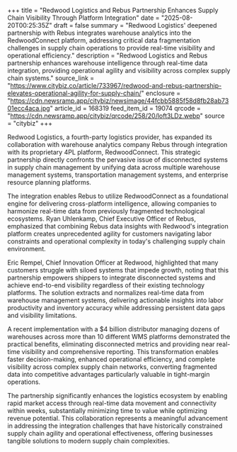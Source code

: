 +++
title = "Redwood Logistics and Rebus Partnership Enhances Supply Chain Visibility Through Platform Integration"
date = "2025-08-20T00:25:35Z"
draft = false
summary = "Redwood Logistics' deepened partnership with Rebus integrates warehouse analytics into the RedwoodConnect platform, addressing critical data fragmentation challenges in supply chain operations to provide real-time visibility and operational efficiency."
description = "Redwood Logistics and Rebus partnership enhances warehouse intelligence through real-time data integration, providing operational agility and visibility across complex supply chain systems."
source_link = "https://www.citybiz.co/article/733967/redwood-and-rebus-partnership-elevates-operational-agility-for-supply-chain/"
enclosure = "https://cdn.newsramp.app/citybiz/newsimage/44fcbb5885f58d8fb28ab7301ecc4aca.jpg"
article_id = 168319
feed_item_id = 19074
qrcode = "https://cdn.newsramp.app/citybiz/qrcode/258/20/loft3LDz.webp"
source = "citybiz"
+++

<p>Redwood Logistics, a fourth-party logistics provider, has expanded its collaboration with warehouse analytics company Rebus through integration with its proprietary 4PL platform, RedwoodConnect. This strategic partnership directly confronts the pervasive issue of disconnected systems in supply chain management by unifying data across multiple warehouse management systems, transportation management systems, and enterprise resource planning platforms.</p><p>The integration enables Rebus to utilize RedwoodConnect as a foundational engine for delivering cross-platform intelligence, allowing companies to harmonize real-time data from previously fragmented technological ecosystems. Ryan Uhlenkamp, Chief Executive Officer of Rebus, emphasized that combining Rebus data insights with Redwood's integration platform creates unprecedented agility for customers navigating labor constraints and operational complexity in today's challenging supply chain environment.</p><p>Eric Rempel, Chief Innovation Officer at Redwood, highlighted that many customers struggle with siloed systems that impede growth, noting that this partnership empowers shippers to integrate disconnected systems and achieve end-to-end visibility regardless of their existing technology platforms. The solution extracts and normalizes real-time data from warehouse management systems, delivering actionable insights into labor productivity and inventory accuracy while addressing persistent data gaps and visibility limitations.</p><p>A recent implementation with a $4 billion distributor managing dozens of warehouses across more than 10 different WMS platforms demonstrated the practical benefits, eliminating disconnected metrics and providing near real-time visibility and comprehensive reporting. This transformation enables faster decision-making, enhanced operational efficiency, and complete visibility across complex supply chain networks, converting fragmented data into competitive advantages particularly valuable in tight-margin operations.</p><p>The partnership significantly enhances the logistics ecosystem by enabling rapid market access through real-time data movement and connectivity within weeks, substantially minimizing time to value while optimizing revenue potential. This collaboration represents a meaningful advancement in addressing the integration challenges that have historically constrained supply chain agility and operational effectiveness, offering businesses tangible solutions to modern supply chain complexities.</p>